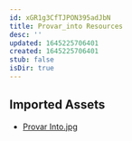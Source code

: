 ```yaml
---
id: xGR1g3CfTJPON395adJbN
title: Provar_into Resources
desc: ''
updated: 1645225706401
created: 1645225706401
stub: false
isDir: true
---
```

## Imported Assets
- [Provar Into.jpg](/assets/provar-into.jpg)
